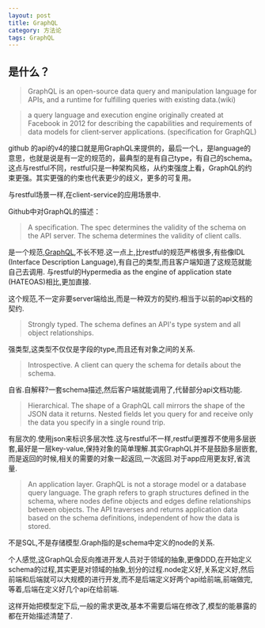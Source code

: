 ```yaml
---
layout: post
title: GraphQL
category: 方法论
tags: GraphQL
---
```


## 是什么？

> GraphQL is an open-source data query and manipulation language for APIs, and a runtime for fulfilling queries with existing data.(wiki)

>a query language and execution engine originally created at Facebook in 2012 for describing the capabilities and requirements of data models for client‐server applications. (specification for GraphQL)

github 的api的v4的接口就是用GraphQL来提供的，最后一个L，是language的意思，也就是说是有一定的规范的，最典型的是有自己type，有自己的schema。这点与restful不同，restful只是一种架构风格，从约束强度上看，GraphQL的约束更强。其实更强的约束也代表更少的歧义，更多的可复用。

与restful场景一样,在client-service的应用场景中. 

Github中对GraphQL的描述：

>A specification. The spec determines the validity of the schema on the API server. The schema determines the validity of client calls.

是一个规范,[GraphQL](http://spec.graphql.org/June2018/),不长不短.这一点上,比restful的规范严格很多,有些像IDL (Interface Description Language),有自己的类型,而且客户端知道了这规范就能自己去调用. 与restful的Hypermedia as the engine of application state (HATEOAS)相比,更加直接.

这个规范,不一定非要server端给出,而是一种双方的契约.相当于以前的api文档的契约.

>Strongly typed. The schema defines an API's type system and all object relationships.

强类型,这类型不仅仅是字段的type,而且还有对象之间的关系.

>Introspective. A client can query the schema for details about the schema.

自省.自解释?一套schema描述,然后客户端就能调用了,代替部分api文档功能.

>Hierarchical. The shape of a GraphQL call mirrors the shape of the JSON data it returns. Nested fields let you query for and receive only the data you specify in a single round trip.

有层次的.使用json来标识多层次性.这与restful不一样,restful更推荐不使用多层嵌套,最好是一层key-value,保持对象的简单理解.其实GraphQL并不是鼓励多层嵌套,而是返回的时候,相关的需要的对象一起返回,一次返回.对于app应用更友好,省流量.

>An application layer. GraphQL is not a storage model or a database query language. The graph refers to graph structures defined in the schema, where nodes define objects and edges define relationships between objects. The API traverses and returns application data based on the schema definitions, independent of how the data is stored.

不是SQL,不是存储模型.Graph指的是schema中定义的node的关系.

个人感觉,这GraphQL会反向推进开发人员对于领域的抽象,更像DDD,在开始定义schema的过程,其实更是对领域的抽象,划分的过程.node定义好,关系定义好,然后前端和后端就可以大规模的进行开发,而不是后端定义好两个api给前端,前端做完,等着,后端在定义好几个api在给前端.

这样开始把模型定下后,一般的需求更改,基本不需要后端在修改了,模型的能暴露的都在开始描述清楚了.
